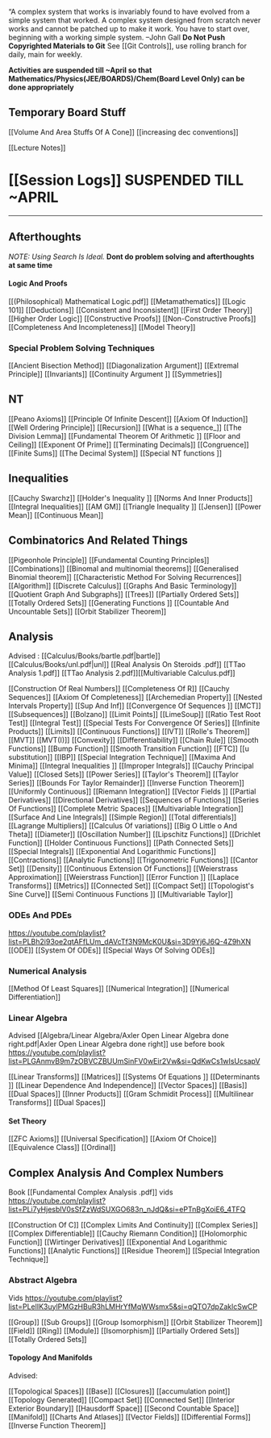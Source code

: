   
“A complex system that works is invariably found to have evolved from a simple system that worked. A complex system designed from scratch never works and cannot be patched up to make it work. You have to start over, beginning with a working simple system. –John Gall
**Do Not Push Copyrighted Materials to Git** See [[Git Controls]], use rolling branch for daily, main for weekly.

**Activities are suspended till ~April so that Mathematics/Physics(JEE/BOARDS)/Chem(Board Level Only) can be done appropriately**

## Temporary Board Stuff
[[Volume And Area Stuffs Of A Cone]]
[[increasing dec conventions]]

[[Lecture Notes]]
# [[Session Logs]] **SUSPENDED TILL ~APRIL** 
---------------------------------------
## Afterthoughts
*NOTE: Using Search Is Ideal.*
**Dont do problem solving and afterthoughts at same time**
#### Logic And Proofs
[[(Philosophical) Mathematical Logic.pdf]]
[[Metamathematics]]
[[Logic 101]]
[[Deductions]]
[[Consistent and Inconsistent]]
[[First Order Theory]]
[[Higher Order Logic]]
[[Constructive Proofs]]
[[Non-Constructive Proofs]]
[[Completeness And Incompleteness]]
[[Model Theory]]

### Special Problem Solving Techniques
[[Ancient Bisection Method]]
[[Diagonalization Argument]]
[[Extremal Principle]]
[[Invariants]]
[[Continuity Argument ]]
[[Symmetries]]
## NT
[[Peano Axioms]]
[[Principle Of Infinite Descent]]
[[Axiom Of Induction]]
[[Well Ordering Principle]]
[[Recursion]]
[[What is a sequence_]]
[[The Division Lemma]]
[[Fundamental Theorem Of Arithmetic ]]
[[Floor and Ceiling]]
[[Exponent Of Prime]]
[[Terminating Decimals]]
[[Congruence]]
[[Finite Sums]]
[[The Decimal System]]
[[Special NT functions ]]
## Inequalities
[[Cauchy Swarchz]]
[[Holder's Inequality ]]
[[Norms And Inner Products]]
[[Integral Inequalities]]
[[AM GM]]
[[Triangle Inequality ]]
[[Jensen]]
[[Power Mean]]
[[Continuous Mean]]
## Combinatorics And Related Things
[[Pigeonhole Principle]]
[[Fundamental Counting Principles]]
[[Combinations]]
[[Binomal and multinomial theorems]]
[[Generalised Binomial theorem]]
[[Characteristic Method For Solving Recurrences]]
[[Algorithm]]
[[Discrete Calculus]]
[[Graphs And Basic Terminology]]
[[Quotient Graph And Subgraphs]]
[[Trees]]
[[Partially Ordered Sets]]
[[Totally Ordered Sets]]
[[Generating Functions ]]
[[Countable And Uncountable Sets]]
[[Orbit Stabilizer Theorem]]

## Analysis
Advised : [[Calculus/Books/bartle.pdf|bartle]] [[Calculus/Books/unl.pdf|unl]] [[Real Analysis On Steroids .pdf]] [[TTao Analysis 1.pdf]] [[TTao Analysis 2.pdf]][[Multivariable Calculus.pdf]]

[[Construction Of Real Numbers]]
[[Completeness Of R]]
[[Cauchy Sequences]]
[[Axiom Of Completeness]]
[[Archemedian Property]]
[[Nested Intervals Property]]
[[Sup And Inf]]
[[Convergence Of Sequences ]]
[[MCT]]
[[Subsequences]]
[[Bolzano]]
[[Limit Points]]
[[LimeSoup]]
[[Ratio Test Root Test]]
[[Integral Test]]
[[Special Tests For Convergence Of Series]]
[[Infinite Products]]
[[Limits]]
[[Continuous Functions]]
[[IVT]]
[[Rolle's Theorem]]
[[MVT]]
[[MVT(I)]]
[[Convexity]]
[[Differentiability]]
[[Chain Rule]]
[[Smooth Functions]]
[[Bump Function]]
[[Smooth Transition Function]]
[[FTC]]
[[u substitution]]
[[IBP]]
[[Special Integration Technique]]
[[Maxima And Minima]]
[[Integral Inequalities ]]
[[Improper Integrals]]
[[Cauchy Principal Value]]
[[Closed Sets]]
[[Power Series]]
[[Taylor's Theorem]]
[[Taylor Series]]
[[Bounds For Taylor Remainder]]
[[Inverse Function Theorem]]
[[Uniformly Continuous]]
[[Riemann Integration]]
[[Vector Fields ]]
[[Partial Derivatives]]
[[Directional Derivatives]]
[[Sequences of Functions]]
[[Series Of Functions]]
[[Complete Metric Spaces]]
[[Multivariable Integration]]
[[Surface And Line Integrals]]
[[Simple Region]]
[[Total differentials]]
[[Lagrange Multipliers]]
[[Calculus Of variations]]
[[Big O Little o And Theta]]
[[Diameter]]
[[Oscillation Number]]
[[Lipschitz Functions]]
[[Drichlet Function]]
[[Holder Continuous Functions]]
[[Path Connected Sets]]
[[Special Integrals]]
[[Exponential And Logarithmic Functions]]
[[Contractions]]
[[Analytic Functions]]
[[Trigonometric Functions]]
[[Cantor Set]]
[[Density]]
[[Continuous Extension Of Functions]]
[[Weierstrass Approximation]]
[[Weierstrass Function]]
[[Error Function ]]
[[Laplace Transforms]]
[[Metrics]]
[[Connected Set]]
[[Compact Set]]
[[Topologist's Sine Curve]]
[[Semi Continuous Functions ]]
[[Multivariable Taylor]]

### ODEs And PDEs
https://youtube.com/playlist?list=PLBh2i93oe2qtAFfLUm_dAVcTf3N9McK0U&si=3D9Yj6J6Q-4Z9hXN
[[ODE]]
[[System Of ODEs]]
[[Special Ways Of Solving ODEs]]

### Numerical Analysis 
[[Method Of Least Squares]]
[[Numerical Integration]]
[[Numerical Differentiation]]

### Linear Algebra
Advised [[Algebra/Linear Algebra/Axler Open Linear Algebra done right.pdf|Axler Open Linear Algebra done right]]
use before book https://youtube.com/playlist?list=PLGAnmvB9m7zOBVCZBUUmSinFV0wEir2Vw&si=QdKwCs1wIsUcsapV

[[Linear Transforms]]
[[Matrices]]
[[Systems Of Equations ]]
[[Determinants ]]
[[Linear Dependence And Independence]]
[[Vector Spaces]]
[[Basis]]
[[Dual Spaces]]
[[Inner Products]]
[[Gram Schmidit Process]]
[[Multilinear Transforms]]
[[Dual Spaces]]
#### Set Theory
[[ZFC Axioms]]
[[Universal Specification]]
[[Axiom Of Choice]]
[[Equivalence Class]]
[[Ordinal]]

## Complex Analysis And Complex Numbers
Book [[Fundamental Complex Analysis .pdf]]
vids https://youtube.com/playlist?list=PLi7yHjesblV0sSfZzWdSUXGO683n_nJdQ&si=ePTnBgXoiE6_4TFQ

[[Construction Of C]]
[[Complex Limits And Continuity]]
[[Complex Series]]
[[Complex Differentiable]]
[[Cauchy Riemann Condition]]
[[Holomorphic Function]]
[[Wirtinger Derivatives]]
[[Exponential And Logarithmic Functions]]
[[Analytic Functions]]
[[Residue Theorem]]
[[Special Integration Technique]]

### Abstract Algebra 
Vids https://youtube.com/playlist?list=PLelIK3uylPMGzHBuR3hLMHrYfMqWWsmx5&si=qQTO7dpZaklcSwCP

[[Group]]
[[Sub Groups]]
[[Group Isomorphism]]
[[Orbit Stabilizer Theorem]]
[[Field]]
[[Ring]]
[[Module]]
[[Isomorphism]]
[[Partially Ordered Sets]]
[[Totally Ordered Sets]]
#### Topology And Manifolds
Advised: [](https://www.math.utoronto.ca/ivan/mat327/?resources)

[[Topological Spaces]]
[[Base]]
[[Closures]]
[[accumulation point]]
[[Topology Generated]]
[[Compact Set]]
[[Connected Set]]
[[Interior Exterior Boundary]]
[[Hausdorff Space]]
[[Second Countable Space]]
[[Manifold]]
[[Charts And Atlases]]
[[Vector Fields]]
[[Differential Forms]]
[[Inverse Function Theorem]]


